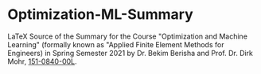 # Optimization-ML-Summary

LaTeX Source of the Summary for the Course "Optimization and Machine Learning" (formally known as "Applied Finite Element Methods for Engineers) in Spring Semester 2021
by Dr. Bekim Berisha and Prof. Dr. Dirk Mohr, [151-0840-00L](http://www.vorlesungsverzeichnis.ethz.ch/Vorlesungsverzeichnis/lerneinheit.view?lerneinheitId=150057&semkez=2021S&ansicht=LEHRVERANSTALTUNGEN&lang=en).
